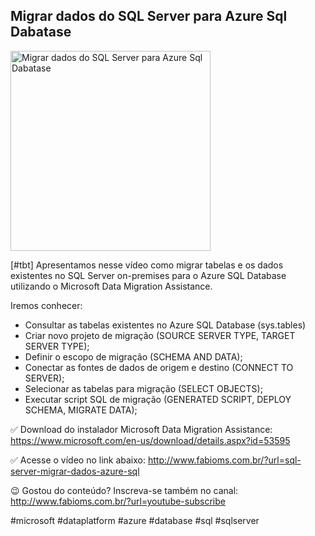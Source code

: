 ## Migrar dados do SQL Server para Azure Sql Dabatase

<img src="https://fabioms.com.br//uploads/youtube/-VBk_bu9JnM.png" alt="Migrar dados do SQL Server para Azure Sql Dabatase" title="Azure SQL (Database, Pools, Serverless, Hyperscale, Managed Instance, Virtual Machines)" width="320"/>

[#tbt] Apresentamos nesse vídeo como migrar tabelas e os dados existentes no SQL Server on-premises para o Azure SQL Database utilizando o Microsoft Data Migration Assistance.

Iremos conhecer:
- Consultar as tabelas existentes no Azure SQL Database (sys.tables)
- Criar novo projeto de migração (SOURCE SERVER TYPE, TARGET SERVER TYPE);
- Definir o escopo de migração (SCHEMA AND DATA);
- Conectar as fontes de dados de origem e destino (CONNECT TO SERVER);
- Selecionar as tabelas para migração (SELECT OBJECTS);
- Executar script SQL de migração (GENERATED SCRIPT, DEPLOY SCHEMA, MIGRATE DATA);

✅ Download do instalador Microsoft Data Migration Assistance:
https://www.microsoft.com/en-us/download/details.aspx?id=53595

✅ Acesse o vídeo no link abaixo:
http://www.fabioms.com.br/?url=sql-server-migrar-dados-azure-sql

😉 Gostou do conteúdo? Inscreva-se também no canal:
http://www.fabioms.com.br/?url=youtube-subscribe 

#microsoft #dataplatform #azure #database #sql #sqlserver 